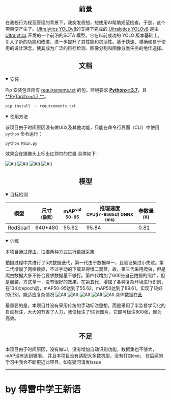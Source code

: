 ## <div align="center">前景</div>

在我校行为规范管理的背景下，我突发奇想，想使用AI帮助规范检查。于是，这个项目便产生了。[Ultralytics YOLOv8](https://github.com/ultralytics/ultralytics)的支持下完成的.[Ultralytics YOLOv8](https://github.com/ultralytics/ultralytics) 是由 [Ultralytics](https://ultralytics.com) 开发的一个前沿的SOTA 模型。它在以前成功的 YOLO 版本基础上，引入了新的功能和改进，进一步提升了其性能和灵活性。基于快速、准确和易于使用的设计理念，使其成为广泛的目标检测、图像分割和图像分类任务的绝佳选择。

## <div align="center">文档</div>
<details open>
<summary>安装</summary>

Pip 安装包含所有 [requirements.txt](https://github.com/ultralytics/ultralytics/blob/main/requirements.txt) 的包，环境要求 [**Python>=3.7**](https://www.python.org/)，且 [\*\*PyTorch>=1.7
\*\*](https://pytorch.org/get-started/locally/)。

```bash
pip install -r requirements.txt
```

</details>

<details open>
<summary>使用方法</summary>

该项目由于时间原因没有做UI以及其他功能，只能在命令行界面（CLI）中使用 `python` 命令运行：

```bash
python Main.py
```
效果会在摄像头上标出红领巾的位置
具体如下：

![Alt](https://s.imgkb.xyz/abcdocker/2023/03/26/cff41e0db1389/cff41e0db1389.png)
![Alt](https://s.imgkb.xyz/abcdocker/2023/03/26/0a092fc915e01/0a092fc915e01.png)
![Alt](https://s.imgkb.xyz/abcdocker/2023/03/26/e3ae881678b06/e3ae881678b06.png)
![Alt](https://s.imgkb.xyz/abcdocker/2023/03/26/5e4480633b783/5e4480633b783.png)
</details>

## <div align="center">模型</div>

<details open><summary>目标检测</summary>

| 模型 | 尺寸<br><sup>（像素） | mAP<sup>val<br>50-95 | 推理速度<br><sup>CPU(i7-8565U) ONNX<br>(ms) | 参数量<br><sup>(K) |
| --------- | ------- | -------- | ------------| ---------- |
| [RedScarf](/data/best.pt) | 640*480   | 55.62    | 95.84      | 0.81  

</details>

<details open><summary>训练</summary>

本项目通过[爬虫](GetImage.py)，[拍摄](Picture.py)两种方式进行数据采集

拍摄过程中共进行了5次数据迭代，第一代由于数据单一，且验证集过小失败。第二代增加了网络数据，不过手动的下载显得慢二累赘。故，第三代采用爬虫，但是爬虫数据大多不符合要求数据量不够打。第四代增加了600张自己拍摄的照片，但是服装，方式单一，没有很好的效果。在第五代，增加了各种复杂环境进行识别，在134次epoch后，mAP50-95达到了55.62，mAP50达到了89.61。实现了较好的识别，能适应复杂情况
![Alt](https://s.imgkb.xyz/abcdocker/2023/03/26/f80ba3ad0f32e/f80ba3ad0f32e.png)
![Alt](https://s.imgkb.xyz/abcdocker/2023/03/26/03ad0ac03c0a9/03ad0ac03c0a9.png)
![Alt](https://s.imgkb.xyz/abcdocker/2023/03/26/b06c9185498d8/b06c9185498d8.png)
![Alt](https://s.imgkb.xyz/abcdocker/2023/03/26/1558199e7e708/1558199e7e708.png)
![Alt](https://s.imgkb.xyz/abcdocker/2023/03/26/dbdc621009c47/dbdc621009c47.png)
具体数据在[此](/data/data.zip)

最重要的是，本项目并没有采用传统的手动标注思想，而是采用了半监督学习化的自动标注，大大的节省了人力，我仅标注了50张图片，它即可标注800张，颇为高效。

</details>

## <div align="center">不足</div>

本项目由于时间原因，没有做UI，没有增加自动识别功能，数据集也不够大，mAP没有达到极限。
并且本项目没有适配大多数机型，没有打包exe。
在后续的学习中我会不断更近此项目，如有疑问请发issue


-----------------
# by 傅雷中学王新语